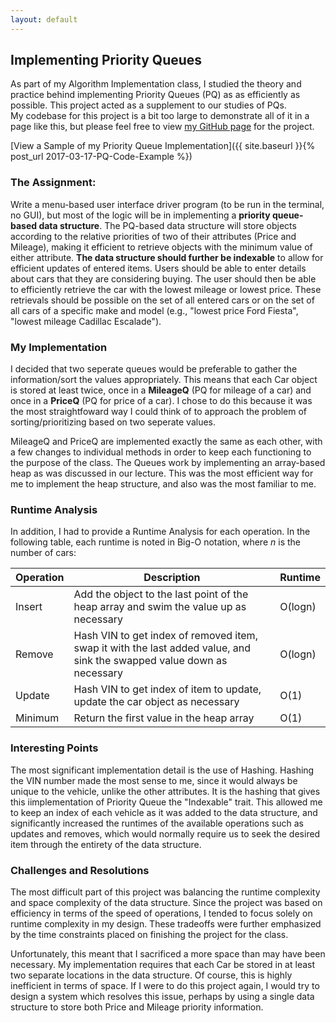 ```yaml
---
layout: default
---
```


## Implementing Priority Queues
As part of my Algorithm Implementation class, I studied the theory and practice behind implementing Priority Queues (PQ) as
as efficiently as possible.  This project acted as a supplement to our studies of PQs.  
My codebase for this project is a bit too large to demonstrate all of it in a page like this, but please feel free to view 
[my GitHub page](https://github.com/jkd28/COE1501-Project3) for the project.  

[View a Sample of my Priority Queue Implementation]({{ site.baseurl }}{% post_url 2017-03-17-PQ-Code-Example %})

### The Assignment:
Write a menu-based user interface driver program (to be run in the terminal, no GUI), but most of the logic will be 
in implementing a **priority queue-based data structure**. The PQ-based data structure will store objects according
to the relative priorities of two of their attributes (Price and Mileage), making it efficient to retrieve objects with the 
minimum value of either attribute. **The data structure should further be indexable** to allow for efficient updates of entered 
items. Users should be able to enter details about cars that they are considering buying. The user should then be 
able to efficiently retrieve the car with the lowest mileage or lowest price. These retrievals should be possible on the set 
of all entered cars or on the set of all cars of a specific make and model (e.g., "lowest price Ford Fiesta", "lowest mileage 
Cadillac Escalade").

### My Implementation
I decided that two seperate queues would be preferable to gather the information/sort the values appropriately.  This means that
each Car object is stored at least twice, once in a **MileageQ** (PQ for mileage of a car) and once in a **PriceQ** (PQ for price of a 
car).  I chose to do this because it was the most straightfoward way I could think of to approach the problem of 
sorting/prioritizing based on two seperate values. 

MileageQ and PriceQ are implemented exactly the same as each other, with a few changes to individual methods in order to keep 
each functioning to the purpose of the class. The Queues work by implementing an array-based heap as was discussed in our lecture.
This was the most efficient way for me to implement the heap structure, and also was the most familiar to me.  

### Runtime Analysis
In addition, I had to provide a Runtime Analysis for each operation.  In the following table, each runtime is noted in Big-O
notation, where *n* is the number of cars:

| Operation | Description                                                                                                            | Runtime |
|-----------|------------------------------------------------------------------------------------------------------------------------|---------|
| Insert    | Add the object to the last point of the heap array and swim the value up as necessary                                  | O(logn) |                                                               
| Remove    | Hash VIN to get index of removed item, swap it with the last added value, and sink the swapped value down as necessary | O(logn) |  
| Update    | Hash VIN to get index of item to update, update the car object as necessary                                            | O(1)    |
| Minimum   | Return the first value in the heap array                                                                               | O(1)    |

### Interesting Points  
The most significant implementation detail is the use of Hashing.  Hashing the VIN number made the most sense to me, since it would
always be unique to the vehicle, unlike the other attributes.  It is the hashing that gives this iimplementation of Priority
Queue the "Indexable" trait.  This allowed me to keep an index of each vehicle as it was added to the data structure, and 
significantly increased the runtimes of the available operations such as updates and removes, which would normally require
us to seek the desired item through the entirety of the data structure.

### Challenges and Resolutions
The most difficult part of this project was balancing the runtime complexity and space complexity of the data structure.
Since the project was based on efficiency in terms of the speed of operations, I tended to focus solely on runtime complexity
in my design.  These tradeoffs were further emphasized by the time constraints placed on finishing the project for the class. 

Unfortunately, this meant that I sacrificed a more space than may have been necessary.  My implementation requires that 
each Car be stored in at least two separate locations in the data structure. Of course, this is highly inefficient in terms 
of space.  If I were to do this project again, I would try to design a system which resolves this issue, perhaps by using a 
single data structure to store both Price and Mileage priority information.  
